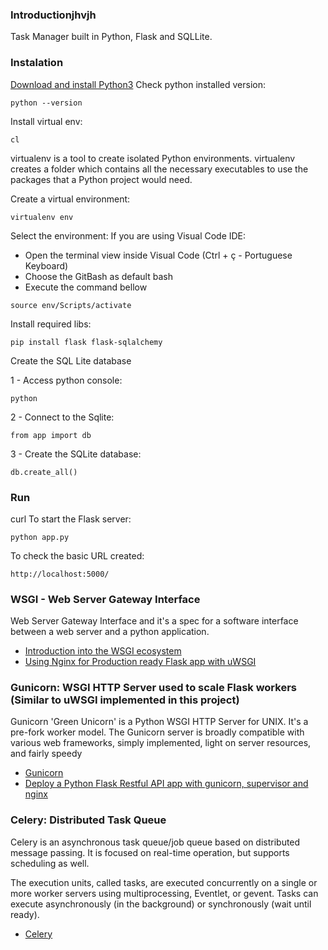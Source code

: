### Introductionjhvjh
Task Manager built in Python, Flask and SQLLite. 

### Instalation

[Download and install Python3](https://www.python.org/downloads)
Check python installed version:
```shell
python --version
```

Install virtual env:
```shell
cl
```
virtualenv is a tool to create isolated Python environments. virtualenv creates a folder which contains all the necessary executables to use the packages that a Python project would need.

Create a virtual environment:
```shell
virtualenv env
```

Select the environment:
If you are using Visual Code IDE:
- Open the terminal view inside Visual Code (Ctrl + ç - Portuguese Keyboard)
- Choose the GitBash as default bash
- Execute the command bellow

```shell
source env/Scripts/activate
```

Install required libs:
```shell
pip install flask flask-sqlalchemy
```

Create the SQL Lite database

1 - Access python console:
```shell
python
```

2 - Connect to the Sqlite:
```shell
from app import db
```

3 - Create the SQLite database:
```shell
db.create_all()
```

### Run
curl
To start the Flask server:
```shell
python app.py
```

To check the basic URL created:
```
http://localhost:5000/
```

### WSGI - Web Server Gateway Interface

Web Server Gateway Interface and it's a spec for a software interface between a web server and a python application.
- [Introduction into the WSGI ecosystem](https://www.ultravioletsoftware.com/single-post/2017/03/23/An-introduction-into-the-WSGI-ecosystem)
- [Using Nginx for Production ready Flask app with uWSGI](https://medium.com/@ksashok/using-nginx-for-production-ready-flask-app-with-uwsgi-9da95d8ac0f9)

### Gunicorn: WSGI HTTP Server used to scale Flask workers (Similar to uWSGI implemented in this project)

Gunicorn 'Green Unicorn' is a Python WSGI HTTP Server for UNIX. It's a pre-fork worker model. The Gunicorn server is broadly compatible with various web frameworks, simply implemented, light on server resources, and fairly speedy

- [Gunicorn](https://gunicorn.org/)
- [Deploy a Python Flask Restful API app with gunicorn, supervisor and nginx](https://medium.com/@thucnc/deploy-a-python-flask-restful-api-app-with-gunicorn-supervisor-and-nginx-62b20d62691f)

### Celery: Distributed Task Queue
Celery is an asynchronous task queue/job queue based on distributed message passing. It is focused on real-time operation, but supports scheduling as well.

The execution units, called tasks, are executed concurrently on a single or more worker servers using multiprocessing, Eventlet, or gevent. Tasks can execute asynchronously (in the background) or synchronously (wait until ready).
- [Celery](http://www.celeryproject.org/)
